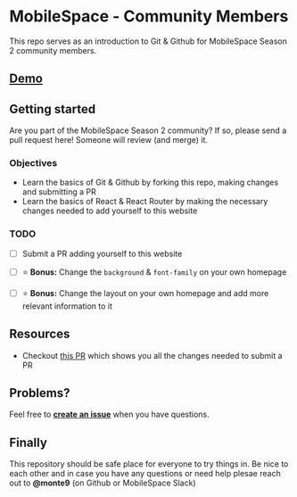 # MobileSpace - Community Members

This repo serves as an introduction to Git & Github for MobileSpace Season 2 community members.

## [Demo]()

## Getting started

Are you part of the MobileSpace Season 2 community? If so, please send a pull request here! Someone will review (and merge) it.

### Objectives

- Learn the basics of Git & Github by forking this repo, making changes and submitting a PR
- Learn the basics of React & React Router by making the necessary changes needed to add yourself to this website

### TODO

- [ ] Submit a PR adding yourself to this website

- [ ] :star: **Bonus:** Change the `background` & `font-family` on your own homepage

- [ ] :star: **Bonus:** Change the layout on your own homepage and add more relevant information to it


## Resources

- Checkout [this PR](https://github.com/mobilespace/community-members/pull/1/files) which shows you all the changes needed to submit a PR

## Problems?

Feel free to [**create an issue**](https://github.com/mobilespace/community-members/issues/new) when you have questions.

## Finally

This repository should be safe place for everyone to try things in. Be nice to each other and in case you have any questions or need help plesae reach out to **@monte9** (on Github or MobileSpace Slack)
